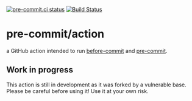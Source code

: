 [![pre-commit.ci status](https://results.pre-commit.ci/badge/github/pre-commit/action/main.svg)](https://results.pre-commit.ci/latest/github/pre-commit/action/main)
[![Build Status](https://github.com/pre-commit/action/workflows/deploy/badge.svg)](https://github.com/pre-commit/action/actions)

pre-commit/action
=================

a GitHub action intended to run [before-commit](https://github.com/before-commit/before-commit) and [pre-commit](https://github.com/pre-commit/pre-commit).

## Work in progress

This action is still in development as it was forked by a vulnerable base. Please be careful before using it! Use it at your own risk.
